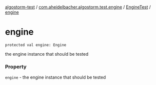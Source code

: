 [algostorm-test](../../index.md) / [com.aheidelbacher.algostorm.test.engine](../index.md) / [EngineTest](index.md) / [engine](.)

# engine

`protected val engine: Engine`

the engine instance that should be tested

### Property

`engine` - the engine instance that should be tested
